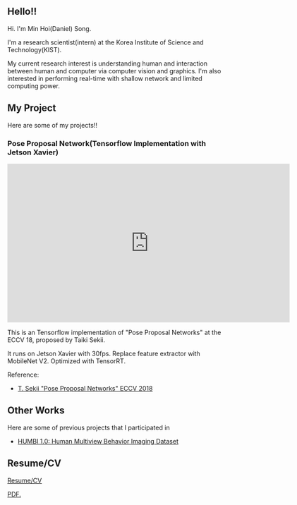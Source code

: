 ## Hello!!
Hi. I'm Min Hoi(Daniel) Song.

I'm a research scientist(intern) at the Korea Institute of Science and Technology(KIST).

My current research interest is understanding human and interaction between human and computer via computer vision and graphics. I'm also interested in performing real-time with shallow network and limited computing power.

## My Project
Here are some of my projects!!

### Pose Proposal Network(Tensorflow Implementation with Jetson Xavier)
<iframe width="640" height="360" src="https://www.youtube.com/embed/rQEf0_mJ5ww" frameborder="0" gesture="media" allowfullscreen=""></iframe>

This is an Tensorflow implementation of "Pose Proposal Networks" at the ECCV 18, proposed by Taiki Sekii.

It runs on Jetson Xavier with 30fps. Replace feature extractor with MobileNet V2. Optimized with TensorRT.

Reference:
- [T. Sekii "Pose Proposal Networks" ECCV 2018](http://openaccess.thecvf.com/content_ECCV_2018/papers/Sekii_Pose_Proposal_Networks_ECCV_2018_paper.pdf)

## Other Works
Here are some of previous projects that I participated in
- [HUMBI 1.0: Human Multiview Behavior Imaging Dataset](http://humbi.cs.umn.edu/)

## Resume/CV
[Resume/CV](https://github.com/danapplepine51/danapplepine51.github.io/blob/master/resume/Min_Hoi_Song_CV.pdf)

<a href="danapplepine51.github.io/blob/master/resume/Min_Hoi_Song_CV.pdf" target="_blank">PDF.</a>
